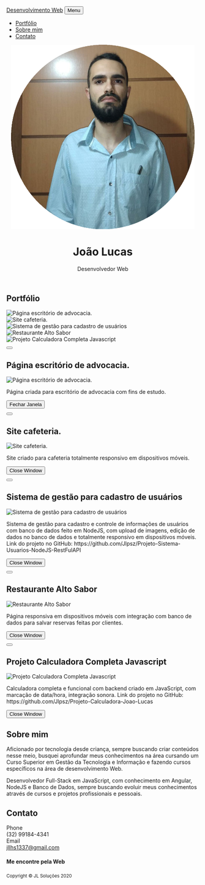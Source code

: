 <!DOCTYPE html>
<html lang="en">
    <head>
        <meta charset="utf-8">
        <meta name="viewport" content="width=device-width, initial-scale=1, shrink-to-fit=no">
        <meta name="description" content="">
        <meta name="author" content="">
        <title>Portfólio João Lucas</title>
        <!-- Font Awesome icons (free version)-->
        <script src="https://cdnjs.cloudflare.com/ajax/libs/font-awesome/5.13.0/js/all.min.js" crossorigin="anonymous"></script>
        <!-- Core theme CSS (includes Bootstrap)-->
        <link href="css/styles.css" rel="stylesheet">
        <!-- Fonts CSS-->
        <link rel="stylesheet" href="css/heading.css">
        <link rel="stylesheet" href="css/body.css">
    </head>
    <body id="page-top">
        <nav class="navbar navbar-expand-lg bg-secondary fixed-top" id="mainNav">
            <div class="container"><a class="navbar-brand js-scroll-trigger" href="#page-top">Desenvolvimento Web</a>
                <button class="navbar-toggler navbar-toggler-right font-weight-bold bg-primary text-white rounded" type="button" data-toggle="collapse" data-target="#navbarResponsive" aria-controls="navbarResponsive" aria-expanded="false" aria-label="Toggle navigation">Menu <i class="fas fa-bars"></i></button>
                <div class="collapse navbar-collapse" id="navbarResponsive">
                    <ul class="navbar-nav ml-auto">
                        <li class="nav-item mx-0 mx-lg-1"><a class="nav-link py-3 px-0 px-lg-3 rounded js-scroll-trigger" href="#portfolio">Portfólio</a>
                        </li>
                        <li class="nav-item mx-0 mx-lg-1"><a class="nav-link py-3 px-0 px-lg-3 rounded js-scroll-trigger" href="#about">Sobre mim</a>
                        </li>
                        <li class="nav-item mx-0 mx-lg-1"><a class="nav-link py-3 px-0 px-lg-3 rounded js-scroll-trigger" href="#contact">Contato</a>
                        </li>
                    </ul>
                </div>
            </div>
        </nav>
        <header class="masthead bg-primary text-white text-center">
            <div class="container d-flex align-items-center flex-column">
                <!-- Masthead Avatar Image--><img class="masthead-avatar mb-5" src="assets/img/download.png" alt="">
                <!-- Masthead Heading-->
                <h1 class="masthead-heading mb-0">João Lucas</h1>
                <!-- Icon Divider-->
                <div class="divider-custom divider-light">
                    <div class="divider-custom-line"></div>
                    <div class="divider-custom-icon"><i class="fas fa-star"></i></div>
                    <div class="divider-custom-line"></div>
                </div>
                <!-- Masthead Subheading-->
                <p class="pre-wrap masthead-subheading font-weight-light mb-0">Desenvolvedor Web</p>
            </div>
        </header>
        <section class="page-section portfolio" id="portfolio">
            <div class="container">
                <!-- Portfolio Section Heading-->
                <div class="text-center">
                    <h2 class="page-section-heading text-secondary mb-0 d-inline-block">Portfólio</h2>
                </div>
                <!-- Icon Divider-->
                <div class="divider-custom">
                    <div class="divider-custom-line"></div>
                    <div class="divider-custom-icon"><i class="fas fa-star"></i></div>
                    <div class="divider-custom-line"></div>
                </div>
                <!-- Portfolio Grid Items-->
                <div class="row justify-content-center">
                    <!-- Portfolio Items-->
                    <div class="col-md-6 col-lg-4 mb-5">
                        <div class="portfolio-item mx-auto" data-toggle="modal" data-target="#portfolioModal0">
                            <div class="portfolio-item-caption d-flex align-items-center justify-content-center h-100 w-100">
                                <div class="portfolio-item-caption-content text-center text-white"><i class="fas fa-plus fa-3x"></i></div>
                            </div><img class="img-fluid" src="assets/img/portfolio/Sem título.png" alt="Página escritório de advocacia."/>
                        </div>
                    </div>
                    <div class="col-md-6 col-lg-4 mb-5">
                        <div class="portfolio-item mx-auto" data-toggle="modal" data-target="#portfolioModal1">
                            <div class="portfolio-item-caption d-flex align-items-center justify-content-center h-100 w-100">
                                <div class="portfolio-item-caption-content text-center text-white"><i class="fas fa-plus fa-3x"></i></div>
                            </div><img class="img-fluid" src="assets/img/portfolio/Sem título2.png" alt="Site cafeteria."/>
                        </div>
                    </div>
                    <div class="col-md-6 col-lg-4 mb-5">
                        <div class="portfolio-item mx-auto" data-toggle="modal" data-target="#portfolioModal2">
                            <div class="portfolio-item-caption d-flex align-items-center justify-content-center h-100 w-100">
                                <div class="portfolio-item-caption-content text-center text-white"><i class="fas fa-plus fa-3x"></i></div>
                            </div><img class="img-fluid" src="assets/img/portfolio/Sem título3.png" alt="Sistema de gestão para cadastro de usuários"/>
                        </div>
                    </div>
                    <div class="col-md-6 col-lg-4 mb-5">
                        <div class="portfolio-item mx-auto" data-toggle="modal" data-target="#portfolioModal3">
                            <div class="portfolio-item-caption d-flex align-items-center justify-content-center h-100 w-100">
                                <div class="portfolio-item-caption-content text-center text-white"><i class="fas fa-plus fa-3x"></i></div>
                            </div><img class="img-fluid" src="assets/img/portfolio/Sem título4.png" alt="Restaurante Alto Sabor"/>
                        </div>
                    </div>
                    <div class="col-md-6 col-lg-4 mb-5">
                        <div class="portfolio-item mx-auto" data-toggle="modal" data-target="#portfolioModal4">
                            <div class="portfolio-item-caption d-flex align-items-center justify-content-center h-100 w-100">
                                <div class="portfolio-item-caption-content text-center text-white"><i class="fas fa-plus fa-3x"></i></div>
                            </div><img class="img-fluid" src="assets/img/portfolio/Sem título5.png" alt="Projeto Calculadora Completa Javascript"/>
                        </div>
                    </div>
                </div>
            </div>
        </section>
        <!-- Portfolio Modal-->
        <div class="portfolio-modal modal fade" id="portfolioModal0" tabindex="-1" role="dialog" aria-labelledby="#portfolioModal0Label" aria-hidden="true">
            <div class="modal-dialog modal-xl" role="document">
                <div class="modal-content">
                    <button class="close" type="button" data-dismiss="modal" aria-label="Close"><span aria-hidden="true"><i class="fas fa-times"></i></span></button>
                    <div class="modal-body text-center">
                        <div class="container">
                            <div class="row justify-content-center">
                                <div class="col-lg-8">
                                    <!-- Portfolio Modal - Title-->
                                    <h2 class="portfolio-modal-title text-secondary mb-0">Página escritório de advocacia.</h2>
                                    <!-- Icon Divider-->
                                    <div class="divider-custom">
                                        <div class="divider-custom-line"></div>
                                        <div class="divider-custom-icon"><i class="fas fa-star"></i></div>
                                        <div class="divider-custom-line"></div>
                                    </div>
                                    <!-- Portfolio Modal - Image--><img class="img-fluid rounded mb-5" src="assets/img/portfolio/Sem título.png" alt="Página escritório de advocacia."/>
                                    <!-- Portfolio Modal - Text-->
                                    <p class="mb-5">Página criada para escritório de advocacia com fins de estudo.</p>
                                    <button class="btn btn-primary" href="#" data-dismiss="modal"><i class="fas fa-times fa-fw"></i>Fechar Janela</button>
                                </div>
                            </div>
                        </div>
                    </div>
                </div>
            </div>
        </div>
        <div class="portfolio-modal modal fade" id="portfolioModal1" tabindex="-1" role="dialog" aria-labelledby="#portfolioModal1Label" aria-hidden="true">
            <div class="modal-dialog modal-xl" role="document">
                <div class="modal-content">
                    <button class="close" type="button" data-dismiss="modal" aria-label="Close"><span aria-hidden="true"><i class="fas fa-times"></i></span></button>
                    <div class="modal-body text-center">
                        <div class="container">
                            <div class="row justify-content-center">
                                <div class="col-lg-8">
                                    <!-- Portfolio Modal - Title-->
                                    <h2 class="portfolio-modal-title text-secondary mb-0">Site cafeteria.</h2>
                                    <!-- Icon Divider-->
                                    <div class="divider-custom">
                                        <div class="divider-custom-line"></div>
                                        <div class="divider-custom-icon"><i class="fas fa-star"></i></div>
                                        <div class="divider-custom-line"></div>
                                    </div>
                                    <!-- Portfolio Modal - Image--><img class="img-fluid rounded mb-5" src="assets/img/portfolio/Sem título2.png" alt="Site cafeteria."/>
                                    <!-- Portfolio Modal - Text-->
                                    <p class="mb-5">Site criado para cafeteria totalmente responsivo em dispositivos móveis.</p>
                                    <button class="btn btn-primary" href="#" data-dismiss="modal"><i class="fas fa-times fa-fw"></i>Close Window</button>
                                </div>
                            </div>
                        </div>
                    </div>
                </div>
            </div>
        </div>
        <div class="portfolio-modal modal fade" id="portfolioModal2" tabindex="-1" role="dialog" aria-labelledby="#portfolioModal2Label" aria-hidden="true">
            <div class="modal-dialog modal-xl" role="document">
                <div class="modal-content">
                    <button class="close" type="button" data-dismiss="modal" aria-label="Close"><span aria-hidden="true"><i class="fas fa-times"></i></span></button>
                    <div class="modal-body text-center">
                        <div class="container">
                            <div class="row justify-content-center">
                                <div class="col-lg-8">
                                    <!-- Portfolio Modal - Title-->
                                    <h2 class="portfolio-modal-title text-secondary mb-0">Sistema de gestão para cadastro de usuários</h2>
                                    <!-- Icon Divider-->
                                    <div class="divider-custom">
                                        <div class="divider-custom-line"></div>
                                        <div class="divider-custom-icon"><i class="fas fa-star"></i></div>
                                        <div class="divider-custom-line"></div>
                                    </div>
                                    <!-- Portfolio Modal - Image--><img class="img-fluid rounded mb-5" src="assets/img/portfolio/Sem título3.png" alt="Sistema de gestão para cadastro de usuários"/>
                                    <!-- Portfolio Modal - Text-->
                                    <p class="mb-5">Sistema de gestão para cadastro e controle de informações de usuários com banco de dados feito em NodeJS, com upload de imagens, edição de dados no banco de dados e totalmente responsivo em dispositivos móveis. Link do projeto no GitHub: https://github.com/Jlpsz/Projeto-Sistema-Usuarios-NodeJS-RestFulAPI</p>
                                    <button class="btn btn-primary" href="#" data-dismiss="modal"><i class="fas fa-times fa-fw"></i>Close Window</button>
                                </div>
                            </div>
                        </div>
                    </div>
                </div>
            </div>
        </div>
        <div class="portfolio-modal modal fade" id="portfolioModal3" tabindex="-1" role="dialog" aria-labelledby="#portfolioModal3Label" aria-hidden="true">
            <div class="modal-dialog modal-xl" role="document">
                <div class="modal-content">
                    <button class="close" type="button" data-dismiss="modal" aria-label="Close"><span aria-hidden="true"><i class="fas fa-times"></i></span></button>
                    <div class="modal-body text-center">
                        <div class="container">
                            <div class="row justify-content-center">
                                <div class="col-lg-8">
                                    <!-- Portfolio Modal - Title-->
                                    <h2 class="portfolio-modal-title text-secondary mb-0">Restaurante Alto Sabor</h2>
                                    <!-- Icon Divider-->
                                    <div class="divider-custom">
                                        <div class="divider-custom-line"></div>
                                        <div class="divider-custom-icon"><i class="fas fa-star"></i></div>
                                        <div class="divider-custom-line"></div>
                                    </div>
                                    <!-- Portfolio Modal - Image--><img class="img-fluid rounded mb-5" src="assets/img/portfolio/Sem título4.png" alt="Restaurante Alto Sabor"/>
                                    <!-- Portfolio Modal - Text-->
                                    <p class="mb-5">Página responsiva em dispositivos móveis com integração com banco de dados para salvar reservas feitas por clientes.</p>
                                    <button class="btn btn-primary" href="#" data-dismiss="modal"><i class="fas fa-times fa-fw"></i>Close Window</button>
                                </div>
                            </div>
                        </div>
                    </div>
                </div>
            </div>
        </div>
        <div class="portfolio-modal modal fade" id="portfolioModal4" tabindex="-1" role="dialog" aria-labelledby="#portfolioModal4Label" aria-hidden="true">
            <div class="modal-dialog modal-xl" role="document">
                <div class="modal-content">
                    <button class="close" type="button" data-dismiss="modal" aria-label="Close"><span aria-hidden="true"><i class="fas fa-times"></i></span></button>
                    <div class="modal-body text-center">
                        <div class="container">
                            <div class="row justify-content-center">
                                <div class="col-lg-8">
                                    <!-- Portfolio Modal - Title-->
                                    <h2 class="portfolio-modal-title text-secondary mb-0">Projeto Calculadora Completa Javascript</h2>
                                    <!-- Icon Divider-->
                                    <div class="divider-custom">
                                        <div class="divider-custom-line"></div>
                                        <div class="divider-custom-icon"><i class="fas fa-star"></i></div>
                                        <div class="divider-custom-line"></div>
                                    </div>
                                    <!-- Portfolio Modal - Image--><img class="img-fluid rounded mb-5" src="assets/img/portfolio/Sem título5.png" alt="Projeto Calculadora Completa Javascript"/>
                                    <!-- Portfolio Modal - Text-->
                                    <p class="mb-5">Calculadora completa e funcional com backend criado em JavaScript, com marcação de data/hora, integração sonora. Link do projeto no GitHub: https://github.com/Jlpsz/Projeto-Calculadora-Joao-Lucas</p>
                                    <button class="btn btn-primary" href="#" data-dismiss="modal"><i class="fas fa-times fa-fw"></i>Close Window</button>
                                </div>
                            </div>
                        </div>
                    </div>
                </div>
            </div>
        </div>
        <section class="page-section bg-primary text-white mb-0" id="about">
            <div class="container">
                <!-- About Section Heading-->
                <div class="text-center">
                    <h2 class="page-section-heading d-inline-block text-white">Sobre mim</h2>
                </div>
                <!-- Icon Divider-->
                <div class="divider-custom divider-light">
                    <div class="divider-custom-line"></div>
                    <div class="divider-custom-icon"><i class="fas fa-star"></i></div>
                    <div class="divider-custom-line"></div>
                </div>
                <!-- About Section Content-->
                <div class="row">
                    <div class="col-lg-4 ml-auto">
                        <p class="pre-wrap lead">Aficionado por tecnologia desde criança, sempre buscando criar conteúdos nesse meio, busquei aprofundar meus conhecimentos na área cursando um Curso Superior em Gestão da Tecnologia e Informação e fazendo cursos específicos na área de desenvolvimento Web.</p>
                    </div>
                    <div class="col-lg-4 mr-auto">
                        <p class="pre-wrap lead">Desenvolvedor Full-Stack em JavaScript, com conhecimento em Angular, NodeJS e Banco de Dados, sempre buscando evoluir meus conhecimentos através de cursos e projetos profissionais e pessoais.</p>
                    </div>
                </div>
            </div>
        </section>
        <section class="page-section" id="contact">
            <div class="container">
                <!-- Contact Section Heading-->
                <div class="text-center">
                    <h2 class="page-section-heading text-secondary d-inline-block mb-0">Contato</h2>
                </div>
                <!-- Icon Divider-->
                <div class="divider-custom">
                    <div class="divider-custom-line"></div>
                    <div class="divider-custom-icon"><i class="fas fa-star"></i></div>
                    <div class="divider-custom-line"></div>
                </div>
                <!-- Contact Section Content-->
                <div class="row justify-content-center">
                    <div class="col-lg-4">
                        <div class="d-flex flex-column align-items-center">
                            <div class="icon-contact mb-3"><i class="fas fa-mobile-alt"></i></div>
                            <div class="text-muted">Phone</div>
                            <div class="lead font-weight-bold">(32) 99184-4341</div>
                        </div>
                    </div>
                    <div class="col-lg-4">
                        <div class="d-flex flex-column align-items-center">
                            <div class="icon-contact mb-3"><i class="far fa-envelope"></i></div>
                            <div class="text-muted">Email</div><a class="lead font-weight-bold" href="mailto:jllhs1337@gmail.com">jllhs1337@gmail.com</a>
                        </div>
                    </div>
                </div>
            </div>
        </section>
        <footer class="footer text-center">
            <div class="container">
                <div class="row">
                    <!-- Footer Location-->
                    <div class="col-lg-4 mb-5 mb-lg-0">
                        <h4 class="mb-4"></h4>
                        <p class="pre-wrap lead mb-0"> </p>
                    </div>
                    <!-- Footer Social Icons-->
                    <div class="col-lg-4 mb-5 mb-lg-0">
                        <h4 class="mb-4">Me encontre pela Web</h4><a class="btn btn-outline-light btn-social mx-1" href="https://www.linkedin.com/in/João Lucas de Paiva Souza"><i class="fab fa-fw fa-linkedin-in"></i></a>
                    </div>
                    <!-- Footer About Text-->
                    <div class="col-lg-4">
                        <h4 class="mb-4"></h4>
                        <p class="pre-wrap lead mb-0"> </p>
                    </div>
                </div>
            </div>
        </footer>
        <!-- Copyright Section-->
        <section class="copyright py-4 text-center text-white">
            <div class="container"><small class="pre-wrap">Copyright © JL Soluções 2020 </small></div>
        </section>
        <!-- Scroll to Top Button (Only visible on small and extra-small screen sizes)-->
        <div class="scroll-to-top d-lg-none position-fixed"><a class="js-scroll-trigger d-block text-center text-white rounded" href="#page-top"><i class="fa fa-chevron-up"></i></a></div>
        <!-- Bootstrap core JS-->
        <script src="https://cdnjs.cloudflare.com/ajax/libs/jquery/3.4.1/jquery.min.js"></script>
        <script src="https://stackpath.bootstrapcdn.com/bootstrap/4.4.1/js/bootstrap.bundle.min.js"></script>
        <!-- Third party plugin JS-->
        <script src="https://cdnjs.cloudflare.com/ajax/libs/jquery-easing/1.4.1/jquery.easing.min.js"></script>
        <!-- Contact form JS-->
        <script src="assets/mail/jqBootstrapValidation.js"></script>
        <script src="assets/mail/contact_me.js"></script>
        <!-- Core theme JS-->
        <script src="js/scripts.js"></script>
    </body>
</html>